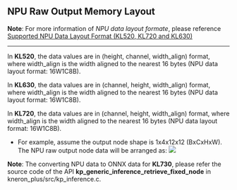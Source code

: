 ## NPU Raw Output Memory Layout

**Note**: For more information of *NPU data layout formate*, please reference [Supported NPU Data Layout Format (KL520, KL720 and KL630)](./../appendix/supported_npu_data_layout_format.md)

---

In **KL520**, the data values are in (height, channel, width_align) format, where width_align is the width aligned to the nearest 16 bytes (NPU data layout format: 16W1C8B).

In **KL630**, the data values are in (channel, height, width_align) format, where width_align is the width aligned to the nearest 16 bytes (NPU data layout format: 16W1C8B).

In **KL720**, the data values are in (channel, height, width_align) format, where width_align is the width aligned to the nearest 16 bytes (NPU data layout format: 16W1C8B).

- For example, assume the output node shape is 1x4x12x12 (BxCxHxW). The NPU raw output node data will be arranged as:
    ![](../imgs/customized_api_post_proc_mem_layout.png)

**Note**: The converting NPU data to ONNX data for **KL730**, please refer the source code of the API **kp_generic_inference_retrieve_fixed_node** in kneron_plus/src/kp_inference.c.
